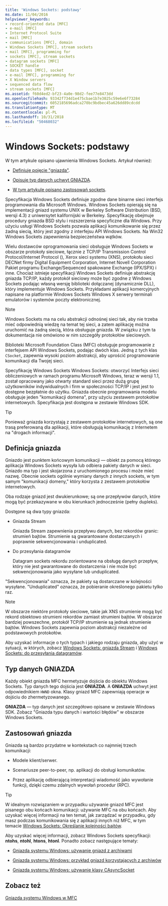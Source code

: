 ```yaml
---
title: 'Windows Sockets: podstawy'
ms.date: 11/04/2016
helpviewer_keywords:
- record-oriented data [MFC]
- e-mail [MFC]
- Internet Protocol Suite
- mail [MFC]
- communications [MFC], domain
- Windows Sockets [MFC], stream sockets
- mail [MFC], programming for
- sockets [MFC], stream sockets
- datagram sockets [MFC]
- SOCKET handle
- data types [MFC], socket
- e-mail [MFC], programming for
- X Window servers
- sequenced data flow
- stream sockets [MFC]
ms.assetid: f60d4ed2-bf23-4a0e-98d2-fee77e8473dd
ms.openlocfilehash: 93342f734d1e475cbae1b7e3025c59e6e6f73284
ms.sourcegitcommit: 6052185696adca270bc9bdbec45a626dd89cdcdd
ms.translationtype: MT
ms.contentlocale: pl-PL
ms.lasthandoff: 10/31/2018
ms.locfileid: "50468032"
---
```

# <a name="windows-sockets-background"></a>Windows Sockets: podstawy

W tym artykule opisano ujawnienia Windows Sockets. Artykuł również:

- [Definiuje pojęcie "gniazda"](#_core_definition_of_a_socket).

- [Opisuje typ danych uchwyt GNIAZDA](#_core_the_socket_data_type).

- [W tym artykule opisano zastosowań sockets](#_core_uses_for_sockets).

Specyfikacja Windows Sockets definiuje zgodne dane binarne sieci interfejs programowania dla Microsoft Windows. Windows Sockets opierają się na implementacji gniazd systemu UNIX w Berkeley Software Distribution (BSD, wersji 4.3) z uniwersytet kalifornijski w Berkeley. Specyfikację obejmuje procedury gniazda BSD stylu i rozszerzenia specyficzne dla Windows. Przy użyciu usługi Windows Sockets pozwala aplikacji komunikowanie się przez żadną siecią, który jest zgodny z interfejsu API Windows Sockets. Na Win32 Windows Sockets zapewnienia bezpieczeństwa wątków.

Wielu dostawców oprogramowania sieci obsługuje Windows Sockets w obszarze protokoły sieciowe, łącznie z TCP/IP Transmission Control Protocol/Internet Protocol (), Xerox sieci systemu (XNS), protokołu sieci DECNet firmy Digital Equipment Corporation, Internet Novell Corporation Pakiet programu Exchange/Sequenced spakowane Exchange (IPX/SPX) i inne. Chociaż istnieje specyfikacji Windows Sockets definiuje abstrakcję gniazda TCP/IP, każdy protokół sieciowy może być zgodne z Windows Sockets podając własną wersję biblioteki dołączanej (dynamicznie DLL), który implementuje Windows Sockets. Przykładami aplikacji komercyjnych napisane na platformie Windows Sockets Windows X serwery terminali emulatorów i systemów poczty elektronicznej.

> [!NOTE]
>  Windows Sockets ma na celu abstrakcji odnośnej sieci tak, aby nie trzeba mieć odpowiednią wiedzę na temat tej sieci, a zatem aplikację można uruchomić na żadną siecią, która obsługuje gniazda. W związku z tym ta dokumentacja nie omówiono w nim szczegóły protokołów sieciowych.

Biblioteki Microsoft Foundation Class (MFC) obsługuje programowanie z interfejsem API Windows Sockets, podając dwóch klas. Jedną z tych klas `CSocket`, zapewnia wysoki poziom abstrakcji, aby uprościć programowanie komunikacji dla Twojej sieci.

Specyfikację Windows Sockets Windows Sockets: otworzyć Interfejs sieci obliczeniowych w ramach programu Microsoft Windows, teraz w wersji 1.1, został opracowany jako otwarty standard sieci przez dużą grupę użytkowników indywidualnych i firm w społeczności TCP/IP i jest jest to dostępne bezpłatnie do użytku. Gniazda obecnie programowania modelu obsługuje jeden "komunikacji domena", przy użyciu zestawem protokołów internetowych. Specyfikacja jest dostępna w zestawie Windows SDK.

> [!TIP]
>  Ponieważ gniazda korzystają z zestawem protokołów internetowych, są one trasą preferowaną dla aplikacji, które obsługują komunikację z Internetem na "drogach informacji".

##  <a name="_core_definition_of_a_socket"></a> Definicja gniazda

Gniazdo jest punktem końcowym komunikacji — obiekt za pomocą którego aplikacja Windows Sockets wysyła lub odbiera pakiety danych w sieci. Gniazdo ma typ i jest skojarzona z uruchomionego procesu i może mieć nazwę. Obecnie sockets ogólnie wymiany danych z innych sockets, w tym samym "komunikacji domeny," który korzysta z zestawem protokołów internetowych.

Oba rodzaje gniazd jest dwukierunkowe; są one przepływów danych, które mogą być przekazywane w obu kierunkach jednocześnie (pełny dupleks).

Dostępne są dwa typy gniazda:

- Gniazda Stream

   Gniazda Stream zapewnienia przepływu danych, bez rekordów granic: strumień bajtów. Strumienie są gwarantowane dostarczanych i poprawnie sekwencjonowania i unduplicated.

- Do przesyłania datagramów

   Datagram sockets rekordu zorientowane na obsługę danych przepływ, który nie jest gwarantowane do dostarczenia i nie może być sekwencjonowania jako wysyłane lub unduplicated.

"Sekwencjonowania" oznacza, że pakiety są dostarczane w kolejności wysyłane. "Unduplicated" oznacza, że pobieranie określonego pakietu tylko raz.

> [!NOTE]
>  W obszarze niektóre protokoły sieciowe, takie jak XNS strumienie mogą być rekord obiektowo strumieni rekordów zamiast strumieni bajtów. W obszarze bardziej powszechne, protokół TCP/IP strumienie są jednak strumienie bajtów. Windows Sockets zapewnia poziom abstrakcji niezależne od podstawowych protokołów.

Aby uzyskać informacje o tych typach i jakiego rodzaju gniazda, aby użyć w sytuacji, w których, zobacz [Windows Sockets: gniazda Stream](../mfc/windows-sockets-stream-sockets.md) i [Windows Sockets: do przesyłania datagramów](../mfc/windows-sockets-datagram-sockets.md).

##  <a name="_core_the_socket_data_type"></a> Typ danych GNIAZDA

Każdy obiekt gniazda MFC hermetyzuje dojścia do obiektu Windows Sockets. Typ danych tego dojścia jest **GNIAZDA**. A **GNIAZDA** uchwyt jest odpowiednikiem `HWND` okna. Klasy gniazd MFC zapewniają operacje w dojściu do zhermetyzowanego.

**GNIAZDA** — typ danych jest szczegółowo opisane w zestawie Windows SDK. Zobacz "Gniazda typu danych i wartości błędów" w obszarze Windows Sockets.

##  <a name="_core_uses_for_sockets"></a> Zastosowań gniazda

Gniazda są bardzo przydatne w kontekstach co najmniej trzech komunikacji:

- Modele klient/serwer.

- Scenariusze peer-to-peer, np. aplikacji do obsługi komunikatów.

- Przez aplikację odbierającą interpretacji wiadomość jako wywołanie funkcji, dzięki czemu zdalnych wywołań procedur (RPC).

> [!TIP]
>  W idealnym rozwiązaniem w przypadku używanie gniazd MFC jest pisanego obu końcach komunikacji: używanie MFC na obu końcach. Aby uzyskać więcej informacji na ten temat, jak zarządzać w przypadku, gdy masz podczas komunikowania się z aplikacji innych niż MFC, w tym temacie [Windows Sockets: Określanie kolejności bajtów](../mfc/windows-sockets-byte-ordering.md).

Aby uzyskać więcej informacji, zobacz Windows Sockets specyfikacji: **ntohs**, **ntohl**, **htons**, **htonl**. Ponadto zobacz następujące tematy:

- [Gniazda systemu Windows: używanie gniazd z archiwami](../mfc/windows-sockets-using-sockets-with-archives.md)

- [Gniazda systemu Windows: przykład gniazd korzystających z archiwów](../mfc/windows-sockets-example-of-sockets-using-archives.md)

- [Gniazda systemu Windows: używanie klasy CAsyncSocket](../mfc/windows-sockets-using-class-casyncsocket.md)

## <a name="see-also"></a>Zobacz też

[Gniazda systemu Windows w MFC](../mfc/windows-sockets-in-mfc.md)


